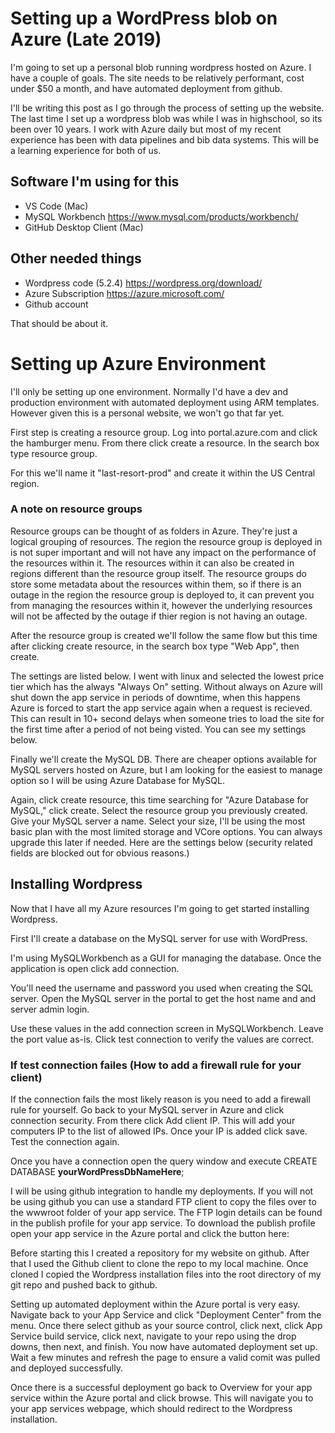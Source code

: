 # Setting up a WordPress blob on Azure (Late 2019)
I'm going to set up a personal blob running wordpress hosted on Azure. I have a couple of goals. The site needs to be relatively performant, cost under $50 a month, and have automated deployment from github.

I'll be writing this post as I go through the process of setting up the website. The last time I set up a wordpress blob was while I was in highschool, so its been over 10 years. I work with Azure daily but most of my recent experience has been with data pipelines and bib data systems. This will be a learning experience for both of us.

## Software I'm using for this
- VS Code (Mac)
- MySQL Workbench https://www.mysql.com/products/workbench/
- GitHub Desktop Client (Mac) 

## Other needed things
- Wordpress code (5.2.4) https://wordpress.org/download/
- Azure Subscription https://azure.microsoft.com/
- Github account 

That should be about it.

# Setting up Azure Environment
I'll only be setting up one environment. Normally I'd have a dev and production environment with automated deployment using ARM templates. However given this is a personal website, we won't go that far yet.

First step is creating a resource group. Log into portal.azure.com and click the hamburger menu. From there click create a resource. In the search box type resource group.

For this we'll name it "last-resort-prod" and create it within the US Central region.

### A note on resource groups
Resource groups can be thought of as folders in Azure. They're just a logical grouping of resources. The region the resource group is deployed in is not super important and will not have any impact on the performance of the resources within it. The resources within it can also be created in regions different than the resource group itself. The resource groups do store some metadata about the resources within them, so if there is an outage in the region the resource group is deployed to, it can prevent you from managing the resources within it, however the underlying resources will not be affected by the outage if thier region is not having an outage.

After the resource group is created we'll follow the same flow but this time after clicking create resource, in the search box type "Web App", then create.

The settings are listed below. I went with linux and selected the lowest price tier which has the always "Always On" setting. Without always on Azure will shut down the app service in periods of downtime, when this happens Azure is forced to start the app service again when a request is recieved. This can result in 10+ second delays when someone tries to load the site for the first time after a period of not being visted. You can see my settings below.

Finally we'll create the MySQL DB. There are cheaper options available for MySQL servers hosted on Azure, but I am looking for the easiest to manage option so I will be using Azure Database for MySQL.

Again, click create resource, this time searching for "Azure Database for MySQL," click create. Select the resource group you previously created. Give your MySQL server a name. Select your size, I'll be using the most basic plan with the most limited storage and VCore options. You can always upgrade this later if needed. Here are the settings below (security related fields are blocked out for obvious reasons.)

## Installing Wordpress
Now that I have all my Azure resources I'm going to get started installing Wordpress.

First I'll create a database on the MySQL server for use with WordPress.

I'm using MySQLWorkbench as a GUI for managing the database. Once the application is open click add connection.

You'll need the username and password you used when creating the SQL server. Open the MySQL server in the portal to get the host name and and server admin login.

Use these values in the add connection screen in MySQLWorkbench. Leave the port value as-is. Click test connection to verify the values are correct.

### If test connection failes (How to add a firewall rule for your client)
If the connection fails the most likely reason is you need to add a firewall rule for yourself. Go back to your MySQL server in Azure and click connection security. From there click Add client IP. This will add your computers IP to the list of allowed IPs. Once your IP is added click save. Test the connection again.

Once you have a connection open the query window and execute 
CREATE DATABASE **yourWordPressDbNameHere**;

I will be using github integration to handle my deployments. If you will not be using github you can use a standard FTP client to copy the files over to the wwwroot folder of your app service. The FTP login details can be found in the publish profile for your app service. To download the publish profile open your app service in the Azure portal and click the button here:

Before starting this I created a repository for my website on github. After that I used the Github client to clone the repo to my local machine. Once cloned I copied the Wordpress installation files into the root directory of my git repo and pushed back to github.

Setting up automated deployment within the Azure portal is very easy. Navigate back to your App Service and click "Deployment Center" from the menu. Once there select github as your source control, click next, click App Service build service, click next, navigate to your repo using the drop downs, then next, and finish. You now have automated deployment set up. Wait a few minutes and refresh the page to ensure a valid comit was pulled and deployed successfully.

Once there is a successful deployment go back to Overview for your app service within the Azure portal and click browse. This will navigate you to your app services webpage, which should redirect to the Wordpress installation.



